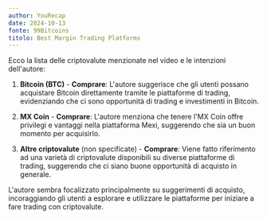 ```yaml
---
author: YouRecap
date: 2024-10-13
fonte: 99Bitcoins
titolo: Best Margin Trading Platforms
---
```


Ecco la lista delle criptovalute menzionate nel video e le intenzioni dell'autore:

1. **Bitcoin (BTC)** - **Comprare**: L'autore suggerisce che gli utenti possano acquistare Bitcoin direttamente tramite le piattaforme di trading, evidenziando che ci sono opportunità di trading e investimenti in Bitcoin.
  
2. **MX Coin** - **Comprare**: L'autore menziona che tenere l'MX Coin offre privilegi e vantaggi nella piattaforma Mexi, suggerendo che sia un buon momento per acquisirlo.

3. **Altre criptovalute** (non specificate) - **Comprare**: Viene fatto riferimento ad una varietà di criptovalute disponibili su diverse piattaforme di trading, suggerendo che ci siano buone opportunità di acquisto in generale.

L'autore sembra focalizzato principalmente su suggerimenti di acquisto, incoraggiando gli utenti a esplorare e utilizzare le piattaforme per iniziare a fare trading con criptovalute.
